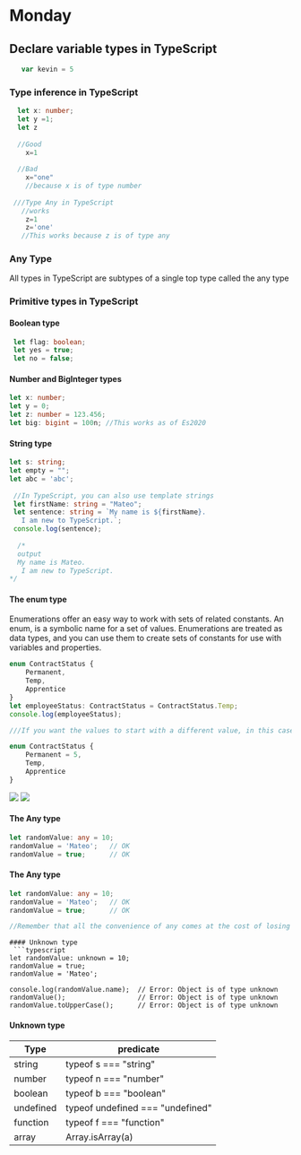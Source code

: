 # Monday 
## Declare variable types in TypeScript
 ```typescript
    var kevin = 5
 ```
 ### Type inference in TypeScript
 
  ```typescript
    let x: number;
    let y =1;
    let z
    
    //Good
      x=1
    
    //Bad
      x="one"
      //because x is of type number 
      
   ///Type Any in TypeScript
     //works
      z=1
      z='one'
     //This works because z is of type any
 ```
 
 
### Any Type
 All types in TypeScript are subtypes of a single top type called the any type
 
 ### Primitive types in TypeScript
 #### Boolean type
 ```typescript
  let flag: boolean;
  let yes = true;
  let no = false;
 ```
 
 #### Number and BigInteger types
 ```typescript
let x: number;
let y = 0;
let z: number = 123.456;
let big: bigint = 100n; //This works as of Es2020
 ```
 
  #### String type
 ```typescript
let s: string;
let empty = "";
let abc = 'abc';
  
  //In TypeScript, you can also use template strings
  let firstName: string = "Mateo";
  let sentence: string = `My name is ${firstName}.
    I am new to TypeScript.`;
  console.log(sentence);
   
   /*
   output
   My name is Mateo.
    I am new to TypeScript.
*/
 ```
 
 #### The enum type
 Enumerations offer an easy way to work with sets of related constants. An enum, is a symbolic name for a set of values. Enumerations are treated as data types, and you can use them to create sets of constants for use with variables and properties.
 
 ```typescript
enum ContractStatus {
     Permanent,
     Temp,
     Apprentice
}
let employeeStatus: ContractStatus = ContractStatus.Temp;
console.log(employeeStatus);

///If you want the values to start with a different value, in this case 1, specify that in the enum declaration.

enum ContractStatus {
     Permanent = 5,
     Temp,
     Apprentice
}
```
<img src='https://s3.us-west-2.amazonaws.com/secure.notion-static.com/f5be82f2-4ba7-470f-8f3d-52847a4104a4/Untitled.png?X-Amz-Algorithm=AWS4-HMAC-SHA256&X-Amz-Content-Sha256=UNSIGNED-PAYLOAD&X-Amz-Credential=AKIAT73L2G45EIPT3X45%2F20220823%2Fus-west-2%2Fs3%2Faws4_request&X-Amz-Date=20220823T001615Z&X-Amz-Expires=86400&X-Amz-Signature=2460789cf44afea5f5fd81a1477d6b80e9474568922a0371dfb37cfc1a36477f&X-Amz-SignedHeaders=host&response-content-disposition=filename%20%3D%22Untitled.png%22&x-id=GetObject' />

<img src='https://s3.us-west-2.amazonaws.com/secure.notion-static.com/3e106878-ed87-4ccf-897d-5c98a9d1cf70/Untitled.png?X-Amz-Algorithm=AWS4-HMAC-SHA256&X-Amz-Content-Sha256=UNSIGNED-PAYLOAD&X-Amz-Credential=AKIAT73L2G45EIPT3X45%2F20220823%2Fus-west-2%2Fs3%2Faws4_request&X-Amz-Date=20220823T001637Z&X-Amz-Expires=86400&X-Amz-Signature=822e08c345ba77015959b46f1b93f55124a7722f300de9050810ef36be3e77d6&X-Amz-SignedHeaders=host&response-content-disposition=filename%20%3D%22Untitled.png%22&x-id=GetObject' />

 
  #### The Any type
 ```typescript
let randomValue: any = 10;
randomValue = 'Mateo';   // OK
randomValue = true;      // OK

```
#### The Any type
 ```typescript
let randomValue: any = 10;
randomValue = 'Mateo';   // OK
randomValue = true;      // OK

//Remember that all the convenience of any comes at the cost of losing type safety. Type safety is one of the main motivations for using TypeScript. You should avoid using any when it's not necessary.
```

```
#### Unknown type
 ```typescript
let randomValue: unknown = 10;
randomValue = true;
randomValue = 'Mateo';

console.log(randomValue.name);  // Error: Object is of type unknown
randomValue();                  // Error: Object is of type unknown
randomValue.toUpperCase();      // Error: Object is of type unknown

```

#### Unknown type
|  Type      | predicate        |
| ---------- | ---------------- |
|string | typeof s === "string" |
|number | typeof n === "number" |
|boolean | typeof b === "boolean" |
|undefined | typeof undefined === "undefined"|
|function | typeof f === "function" |
|array | Array.isArray(a) |

